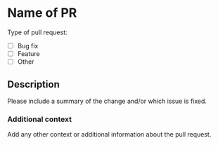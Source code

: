 # **Name of PR**

Type of pull request:
- [ ] Bug fix
- [ ] Feature
- [ ] Other

## **Description**

Please include a summary of the change and/or which issue is fixed.

### **Additional context**

Add any other context or additional information about the pull request.
